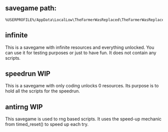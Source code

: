 
## savegame path:
```
%USERPROFILE%/AppData\LocalLow\TheFarmerWasReplaced\TheFarmerWasReplaced\Saves
```


## infinite
This is a savegame with infinite resources and everything unlocked. You can use it for testing purposes or just to have fun. It does not contain any scripts.

## speedrun WIP
This is a savegame with only coding unlocks 0 resources. Its purpose is to hold all the scripts for the speedrun.

## antirng WIP
This savegame is used to rng based scripts. It uses the speed-up mechanic from timed_reset() to speed up each try.
